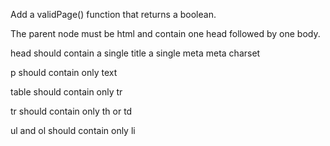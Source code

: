Add a validPage() function that returns a boolean.

The parent node must be html and contain one head followed by one body.

head should contain a single title a single meta meta charset

p should contain only text

table should contain only tr

tr should contain only th or td

ul and ol should contain only li
